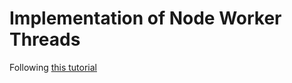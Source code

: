 # Implementation of Node Worker Threads

Following [this tutorial](https://www.youtube.com/watch?v=eFJ7Q03jEVY)